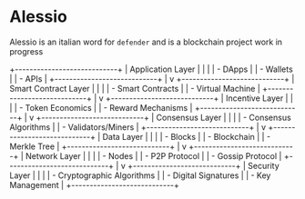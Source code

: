 # Alessio
Alessio is an italian word for ```defender``` and is a blockchain project work in progress

+----------------------------+
|      Application Layer     |
|                            |
| - DApps                    |
| - Wallets                  |
| - APIs                     |
+----------------------------+
              |
              v
+----------------------------+
|     Smart Contract Layer   |
|                            |
| - Smart Contracts          |
| - Virtual Machine          |
+----------------------------+
              |
              v
+----------------------------+
|      Incentive Layer       |
|                            |
| - Token Economics          |
| - Reward Mechanisms        |
+----------------------------+
              |
              v
+----------------------------+
|      Consensus Layer       |
|                            |
| - Consensus Algorithms     |
| - Validators/Miners        |
+----------------------------+
              |
              v
+----------------------------+
|         Data Layer         |
|                            |
| - Blocks                   |
| - Blockchain               |
| - Merkle Tree              |
+----------------------------+
              |
              v
+----------------------------+
|        Network Layer       |
|                            |
| - Nodes                    |
| - P2P Protocol             |
| - Gossip Protocol          |
+----------------------------+
              |
              v
+----------------------------+
|       Security Layer       |
|                            |
| - Cryptographic Algorithms |
| - Digital Signatures       |
| - Key Management           |
+----------------------------+
